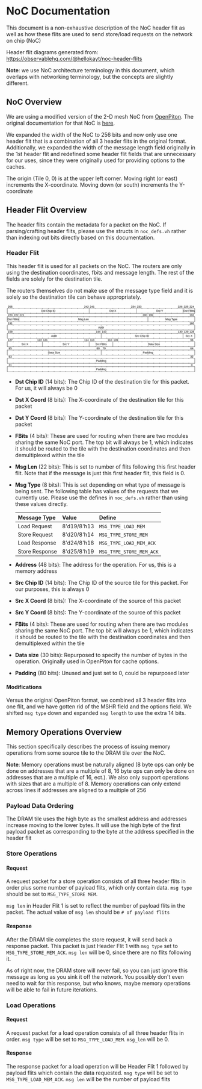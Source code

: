 # NoC Documentation

This document is a non-exhaustive description of the NoC header flit as well as how these flits are used to send store/load requests on the network on chip (NoC)

Header flit diagrams generated from: https://observablehq.com/@hellokayt/noc-header-flits

__Note__: we use NoC architecture terminology in this document, which overlaps with networking terminology, but the concepts are slightly different.

## NoC Overview

We are using a modified version of the 2-D mesh NoC from [OpenPiton](https://github.com/PrincetonUniversity/openpiton). The original documentation for that NoC is [here](http://parallel.princeton.edu/openpiton/docs/micro_arch.pdf). 

We expanded the width of the NoC to 256 bits and now only use one header flit that is a combination of all 3 header flits in the original format. Additionally, we expanded the width of the message length field originally in the 1st header flit and redefined some header flit fields that are unnecessary for our uses, since they were originally used for providing options to the caches. 

The origin (Tile 0, 0) is at the upper left corner. Moving right (or east) increments the X-coordinate. Moving down (or south) increments the Y-coordinate

## Header Flit Overview

The header flits contain the metadata for a packet on the NoC. If parsing/crafting header flits, please use the structs in `noc_defs.vh` rather than indexing out bits directly based on this documentation. 

### Header Flit 

This header flit is used for all packets on the NoC. The routers are only using the destination coordinates, fbits and message length. The rest of the fields are solely for the destination tile.



The routers themselves do not make use of the message type field and it is solely so the destination tile can behave appropriately.

![noc_header_flit](noc-header-flit.png "Header Flit Bitfields")



- __Dst Chip ID__ (14 bits): The Chip ID of the destination tile for this packet. For us, it will always be 0

- __Dst X Coord__ (8 bits): The X-coordinate of the destination tile for this packet

- __Dst Y Coord__ (8 bits): The Y-coordinate of the destination tile for this packet

- __FBits__ (4 bits): These are used for  routing when there are two modules sharing the same NoC port. The top bit will always be 1, which indicates it should be routed to the tile with the destination coordinates and then demultiplexed within the tile

- __Msg Len__ (22 bits): This is set to number of flits following this first header flit. Note that if the message is just this first header flit, this field is 0.

- __Msg Type__ (8 bits): This is set depending on what type of message is being sent. The following table has values of the requests that we currently use. Please use the defines in `noc_defs.vh` rather than using these values directly.

  | Message Type   | Value       | Define                   |
  | -------------- | ----------- | ------------------------ |
  | Load Request   | 8'd19/8'h13 | `MSG_TYPE_LOAD_MEM`      |
  | Store Request  | 8'd20/8'h14 | `MSG_TYPE_STORE_MEM`     |
  | Load Response  | 8'd24/8'h18 | `MSG_TYPE_LOAD_MEM_ACK`  |
  | Store Response | 8'd25/8'h19 | `MSG_TYPE_STORE_MEM_ACK` |

- __Address__ (48 bits): The address for the operation. For us, this is a memory address
- __Src Chip ID__ (14 bits):  The Chip ID of the source tile for this packet. For our purposes, this is always 0
- __Src X Coord__ (8 bits): The X-coordinate of the source of this packet
- __Src Y Coord__ (8 bits): The Y-coordinate of the source of this packet
- __FBits__ (4 bits):  These are used for  routing when there are two modules sharing the same NoC port. The top bit will always be 1, which indicates it should be routed to the tile with the destination coordinates and then demultiplexed within the tile
- __Data size__ (30 bits): Repurposed to specify the number of bytes in the operation. Originally used in OpenPiton for cache options. 
- __Padding__ (80 bits): Unused and just set to 0, could be repurposed later

#### Modifications

Versus the original OpenPiton format, we combined all 3 header flits into one flit, and we have gotten rid of the MSHR field and the options field. We shifted `msg type` down and expanded `msg length` to use the extra 14 bits.



## Memory Operations Overview

This section specifically describes the process of issuing memory operations from some source tile to the DRAM tile over the NoC. 

__Note__: Memory operations must be naturally aligned (8 byte ops can only be done on addresses that are a multiple of 8, 16 byte ops can only be done on addresses that are a multiple of 16, ect.). We also only support operations with sizes that are a multiple of 8. Memory operations can only extend across lines if addresses are aligned to a multiple of 256

### Payload Data Ordering

The DRAM tile uses the high byte as the smallest address and addresses increase moving to the lower bytes. It will use the high byte of the first payload packet as corresponding to the byte at the address specified in the header flit

### Store Operations

#### Request

A request packet for a store operation consists of all three header flits in order plus some number of payload flits, which only contain data. `msg type` should be set to `MSG_TYPE_STORE MEM`.

`msg len` in Header Flit 1 is set to reflect the number of payload flits in the packet. The actual value of `msg len` should be `# of payload flits` 

#### Response

After the DRAM tile completes the store request, it will send back a response packet. This packet is just Header Flit 1 with `msg type` set to `MSG_TYPE_STORE_MEM_ACK`. `msg len` will be 0, since there are no flits following it.

As of right now, the DRAM store will never fail, so you can just ignore this message as long as you sink it off the network. You possibly don't even need to wait for this response, but who knows, maybe memory operations will be able to fail in future iterations.

### Load Operations

#### Request

A request packet for a load operation consists of all three header flits in order. `msg type` will be set to `MSG_TYPE_LOAD_MEM`. `msg_len` will be 0.

#### Response

The response packet for a load operation will be Header Flit 1 followed by payload  flits which contain the data requested. `msg type` will be set to `MSG_TYPE_LOAD_MEM_ACK`. `msg len` will be the number of payload flits
